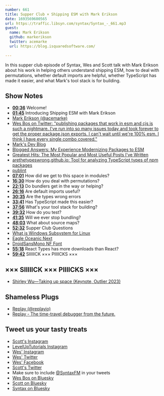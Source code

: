 ```yaml
---
number: 661
title: Supper Club × Shipping ESM with Mark Erikson
date: 1693569600565
url: https://traffic.libsyn.com/syntax/Syntax_-_661.mp3
guest: 
  name: Mark Erikson
  github: markerikson
  twitter: acemarke
  url: https://blog.isquaredsoftware.com/
  
---
```


In this supper club episode of Syntax, Wes and Scott talk with Mark Erikson about his work in helping others understand shipping ESM, how to deal with permutations, whether default imports are helpful, whether TypeScript has made it easier, and what Mark's tool stack is for building.

## Show Notes

* **[00:36](#t=00:36)** Welcome!
* **[01:45](#t=01:45)** Introducing Shipping ESM with Mark Erikson
* [Mark Erikson (@acemarke)](https://twitter.com/acemarke)
* [Wes Bos on Twitter: "publishing packages that work in esm and cjs is such a nightmare. I've run into so many issues today and took forever to get the proper package.json exports. I can't wait until we're 100% esm. I think I have every single combo covered."](https://twitter.com/wesbos/status/1610385221324619780)
* [Mark's Dev Blog](https://blog.isquaredsoftware.com/)
* [Blogged Answers: My Experience Modernizing Packages to ESM](https://blog.isquaredsoftware.com/2023/08/esm-modernization-lessons/)
* [Greatest Hits: The Most Popular and Most Useful Posts I've Written](https://blog.isquaredsoftware.com/2020/08/greatest-hits/)
* [arethetypeswrong.github.io: Tool for analyzing TypeScript types of npm packages](https://github.com/arethetypeswrong/arethetypeswrong.github.io)
* [publint](https://publint.dev/)
* **[07:01](#t=07:01)** How did we get to this space in modules?
* **[16:30](#t=16:30)** How do you deal with permutations?
* **[22:13](#t=22:13)** Do bundlers get in the way or helping?
* **[26:16](#t=26:16)** Are default imports useful?
* **[30:35](#t=30:35)** Are the types wrong errors
* **[33:41](#t=33:41)** Has TypeScript made this easier?
* **[37:56](#t=37:56)** What's your tool stack for building?
* **[39:32](#t=39:32)** How do you test?
* **[41:35](#t=41:35)** Will we ever stop bundling?
* **[48:03](#t=48:03)** What about source maps?
* **[52:32](#t=52:32)** Supper Club Questions
* [What is Windows Subsystem for Linux](https://learn.microsoft.com/en-us/windows/wsl/about)
* [Eagle Oceanic Next](https://marketplace.visualstudio.com/items?itemName=graf009.Eagle-Oceanic-Next)
* [DroidSansMono NF Font](https://eng.m.fontke.com/font/24637914/)
* **[55:18](#t=55:18)** React Types has more downloads than React?
* **[59:42](#t=59:42)** SIIIIICK ××× PIIIICKS ×××

## ××× SIIIIICK ××× PIIIICKS ×××

* [Shirley Wu—Taking up space (Keynote, Outlier 2023)](https://www.youtube.com/watch?v=zF7mSTVwVs0)

## Shameless Plugs

* [Replay (@replayio)](https://twitter.com/replayio)
* [Replay - The time-travel debugger from the future.](https://www.replay.io/)

## Tweet us your tasty treats

* [Scott's Instagram](https://www.instagram.com/stolinski/)
* [LevelUpTutorials Instagram](https://www.instagram.com/LevelUpTutorials/)
* [Wes' Instagram](https://www.instagram.com/wesbos/)
* [Wes' Twitter](https://twitter.com/wesbos)
* [Wes' Facebook](https://www.facebook.com/wesbos.developer)
* [Scott's Twitter](https://twitter.com/stolinski)
* Make sure to include [@SyntaxFM](https://twitter.com/SyntaxFM) in your tweets
* [Wes Bos on Bluesky](https://bsky.app/profile/wesbos.com)
* [Scott on Bluesky](https://bsky.app/profile/tolin.ski)
* [Syntax on Bluesky](https://bsky.app/profile/syntax.fm)
